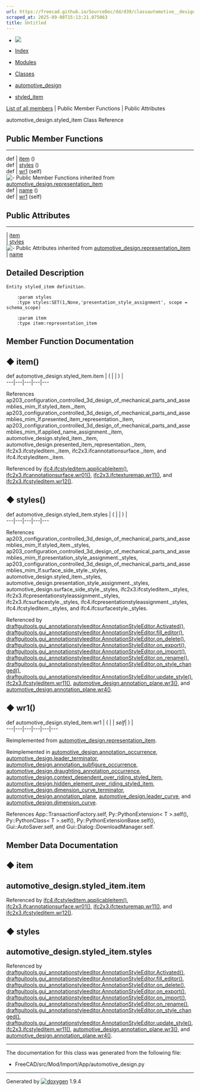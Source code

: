 ```yaml
---
url: https://freecad.github.io/SourceDoc/dd/d39/classautomotive__design_1_1styled__item.html
scraped_at: 2025-09-08T15:13:21.075063
title: Untitled
---
```


  * [ ![](https://www.freecad.org/svg/logo-freecad.svg) ](https://freecadweb.org "FreeCAD")
  * [Index](../../index.html "Index")
  * [Modules](../../modules.html "Modules list")
  * [Classes](../../annotated.html "Annotated list")

  * [automotive_design](../../d4/ddf/namespaceautomotive__design.html)
  * [styled_item](../../dd/d39/classautomotive__design_1_1styled__item.html)

[List of all members](../../dd/d28/classautomotive__design_1_1styled__item-members.html) | Public Member Functions | Public Attributes

automotive_design.styled_item Class Reference

##  Public Member Functions  
  
---  
def | [item](../../dd/d39/classautomotive__design_1_1styled__item.html#a1ca47f0662afee60e3d092187972d692) ()  
def | [styles](../../dd/d39/classautomotive__design_1_1styled__item.html#adddc1c1e338ae95a29f5e9525d5d24f7) ()  
def | [wr1](../../dd/d39/classautomotive__design_1_1styled__item.html#a150262e278f8248839d7cddb3ade3d26) (self)  
![-](../../closed.png) Public Member Functions inherited from
[automotive_design.representation_item](../../d3/d20/classautomotive__design_1_1representation__item.html)  
def | [name](../../d3/d20/classautomotive__design_1_1representation__item.html#a33b5812d92aa0d107b4fd4274c17b9d9) ()  
def | [wr1](../../d3/d20/classautomotive__design_1_1representation__item.html#af350c19fc5e5763d4991494a99d979ed) (self)  
  
##  Public Attributes  
  
---  
|
[item](../../dd/d39/classautomotive__design_1_1styled__item.html#aad87aa33fdbad670cc9dfcfdbe866d79)  
|
[styles](../../dd/d39/classautomotive__design_1_1styled__item.html#a715f59d8d13c21ae1a5c704b0dbdbebb)  
![-](../../closed.png) Public Attributes inherited from
[automotive_design.representation_item](../../d3/d20/classautomotive__design_1_1representation__item.html)  
|
[name](../../d3/d20/classautomotive__design_1_1representation__item.html#a3d48fe912053adaf5f187b606fa81c87)  
  
## Detailed Description

    
    
    Entity styled_item definition.
    
        :param styles
        :type styles:SET(1,None,'presentation_style_assignment', scope = schema_scope)
    
        :param item
        :type item:representation_item

## Member Function Documentation

## ◆ item()

def automotive_design.styled_item.item  | ( | | ) |   
---|---|---|---|---  
  
References
ap203_configuration_controlled_3d_design_of_mechanical_parts_and_assemblies_mim_lf.styled_item._item,
ap203_configuration_controlled_3d_design_of_mechanical_parts_and_assemblies_mim_lf.presented_item_representation._item,
ap203_configuration_controlled_3d_design_of_mechanical_parts_and_assemblies_mim_lf.applied_name_assignment._item,
automotive_design.styled_item._item,
automotive_design.presented_item_representation._item,
ifc2x3.ifcstyleditem._item, ifc2x3.ifcannotationsurface._item, and
ifc4.ifcstyleditem._item.

Referenced by
[ifc4.ifcstyleditem.applicableitem()](../../da/db5/classifc4_1_1ifcstyleditem.html#afec413ef4925a0303b2e0c64d84e197f),
[ifc2x3.ifcannotationsurface.wr01()](../../df/d68/classifc2x3_1_1ifcannotationsurface.html#aa6d5b4a9fe9a7e62c5b7c2e0b12743af),
[ifc2x3.ifctexturemap.wr11()](../../d9/d8d/classifc2x3_1_1ifctexturemap.html#a3c56daddbe67369ba327071ae2944d11),
and
[ifc2x3.ifcstyleditem.wr12()](../../d4/d21/classifc2x3_1_1ifcstyleditem.html#adc38774be3dfdfb65c5d857877be88be).

## ◆ styles()

def automotive_design.styled_item.styles  | ( | | ) |   
---|---|---|---|---  
  
References
ap203_configuration_controlled_3d_design_of_mechanical_parts_and_assemblies_mim_lf.styled_item._styles,
ap203_configuration_controlled_3d_design_of_mechanical_parts_and_assemblies_mim_lf.presentation_style_assignment._styles,
ap203_configuration_controlled_3d_design_of_mechanical_parts_and_assemblies_mim_lf.surface_side_style._styles,
automotive_design.styled_item._styles,
automotive_design.presentation_style_assignment._styles,
automotive_design.surface_side_style._styles, ifc2x3.ifcstyleditem._styles,
ifc2x3.ifcpresentationstyleassignment._styles, ifc2x3.ifcsurfacestyle._styles,
ifc4.ifcpresentationstyleassignment._styles, ifc4.ifcstyleditem._styles, and
ifc4.ifcsurfacestyle._styles.

Referenced by
[draftguitools.gui_annotationstyleeditor.AnnotationStyleEditor.Activated()](../../d6/d03/classdraftguitools_1_1gui__annotationstyleeditor_1_1AnnotationStyleEditor.html#ac7fe745faef8d402397cb0641e130965),
[draftguitools.gui_annotationstyleeditor.AnnotationStyleEditor.fill_editor()](../../d6/d03/classdraftguitools_1_1gui__annotationstyleeditor_1_1AnnotationStyleEditor.html#a82c7c22dfe901c7297d64f3a715ffc11),
[draftguitools.gui_annotationstyleeditor.AnnotationStyleEditor.on_delete()](../../d6/d03/classdraftguitools_1_1gui__annotationstyleeditor_1_1AnnotationStyleEditor.html#af3669f24c57e597f1625c82f67d0cdb2),
[draftguitools.gui_annotationstyleeditor.AnnotationStyleEditor.on_export()](../../d6/d03/classdraftguitools_1_1gui__annotationstyleeditor_1_1AnnotationStyleEditor.html#abeb21907d72e91df6fbfff1259c769a0),
[draftguitools.gui_annotationstyleeditor.AnnotationStyleEditor.on_import()](../../d6/d03/classdraftguitools_1_1gui__annotationstyleeditor_1_1AnnotationStyleEditor.html#aa4ea57c767b4f551ad3f7ba88fee61b8),
[draftguitools.gui_annotationstyleeditor.AnnotationStyleEditor.on_rename()](../../d6/d03/classdraftguitools_1_1gui__annotationstyleeditor_1_1AnnotationStyleEditor.html#a1c19fb58b4db3cb77344af3217075ea4),
[draftguitools.gui_annotationstyleeditor.AnnotationStyleEditor.on_style_changed()](../../d6/d03/classdraftguitools_1_1gui__annotationstyleeditor_1_1AnnotationStyleEditor.html#ac5183cb3d37565f9de75e2aa006e48e6),
[draftguitools.gui_annotationstyleeditor.AnnotationStyleEditor.update_style()](../../d6/d03/classdraftguitools_1_1gui__annotationstyleeditor_1_1AnnotationStyleEditor.html#a498ea0c29ad69561734096f882857154),
[ifc2x3.ifcstyleditem.wr11()](../../d4/d21/classifc2x3_1_1ifcstyleditem.html#acbf3a0ec75ea5e8ddd4efe38fd13683c),
[automotive_design.annotation_plane.wr3()](../../df/dcb/classautomotive__design_1_1annotation__plane.html#a8666f515b5da47a5476219736f39a010),
and
[automotive_design.annotation_plane.wr4()](../../df/dcb/classautomotive__design_1_1annotation__plane.html#a9c405c226390be9640e929de515a3e39).

## ◆ wr1()

def automotive_design.styled_item.wr1  | ( |  | _self_| ) |   
---|---|---|---|---|---  
  
Reimplemented from
[automotive_design.representation_item](../../d3/d20/classautomotive__design_1_1representation__item.html#af350c19fc5e5763d4991494a99d979ed).

Reimplemented in
[automotive_design.annotation_occurrence](../../d1/d82/classautomotive__design_1_1annotation__occurrence.html#a1d53f8edfd0b54fd137032bdf5e7a508),
[automotive_design.leader_terminator](../../d5/d4f/classautomotive__design_1_1leader__terminator.html#a1ca5e19116c0e49ef4914cd46ea8eab6),
[automotive_design.annotation_subfigure_occurrence](../../d2/df6/classautomotive__design_1_1annotation__subfigure__occurrence.html#a5a53a1426b232c9c8fe4aadfc19a7ae9),
[automotive_design.draughting_annotation_occurrence](../../d6/d4b/classautomotive__design_1_1draughting__annotation__occurrence.html#acbf44c99018ea6474afd704d0e25d07e),
[automotive_design.context_dependent_over_riding_styled_item](../../d7/d22/classautomotive__design_1_1context__dependent__over__riding__styled__item.html#a35512624313535625bdfa25941399755),
[automotive_design.hidden_element_over_riding_styled_item](../../da/d95/classautomotive__design_1_1hidden__element__over__riding__styled__item.html#ad2d609783c0ef43800f6255ed6844ddc),
[automotive_design.dimension_curve_terminator](../../d8/d02/classautomotive__design_1_1dimension__curve__terminator.html#a28f4e7e1479454418453a5641f038596),
[automotive_design.annotation_plane](../../df/dcb/classautomotive__design_1_1annotation__plane.html#ad19475f567f313205f1412f9e01e5c5f),
[automotive_design.leader_curve](../../dd/d24/classautomotive__design_1_1leader__curve.html#a2acb4f5befb39915f826f8bb5c0cef4a),
and
[automotive_design.dimension_curve](../../d1/d19/classautomotive__design_1_1dimension__curve.html#ab918ed2328a732795aee5421c50084c9).

References App::TransactionFactory.self, Py::PythonExtension< T >.self(),
Py::PythonClass< T >.self(), Py::PythonExtensionBase.self(),
Gui::AutoSaver.self, and Gui::Dialog::DownloadManager.self.

## Member Data Documentation

## ◆ item

automotive_design.styled_item.item  
---  
  
Referenced by
[ifc4.ifcstyleditem.applicableitem()](../../da/db5/classifc4_1_1ifcstyleditem.html#afec413ef4925a0303b2e0c64d84e197f),
[ifc2x3.ifcannotationsurface.wr01()](../../df/d68/classifc2x3_1_1ifcannotationsurface.html#aa6d5b4a9fe9a7e62c5b7c2e0b12743af),
[ifc2x3.ifctexturemap.wr11()](../../d9/d8d/classifc2x3_1_1ifctexturemap.html#a3c56daddbe67369ba327071ae2944d11),
and
[ifc2x3.ifcstyleditem.wr12()](../../d4/d21/classifc2x3_1_1ifcstyleditem.html#adc38774be3dfdfb65c5d857877be88be).

## ◆ styles

automotive_design.styled_item.styles  
---  
  
Referenced by
[draftguitools.gui_annotationstyleeditor.AnnotationStyleEditor.Activated()](../../d6/d03/classdraftguitools_1_1gui__annotationstyleeditor_1_1AnnotationStyleEditor.html#ac7fe745faef8d402397cb0641e130965),
[draftguitools.gui_annotationstyleeditor.AnnotationStyleEditor.fill_editor()](../../d6/d03/classdraftguitools_1_1gui__annotationstyleeditor_1_1AnnotationStyleEditor.html#a82c7c22dfe901c7297d64f3a715ffc11),
[draftguitools.gui_annotationstyleeditor.AnnotationStyleEditor.on_delete()](../../d6/d03/classdraftguitools_1_1gui__annotationstyleeditor_1_1AnnotationStyleEditor.html#af3669f24c57e597f1625c82f67d0cdb2),
[draftguitools.gui_annotationstyleeditor.AnnotationStyleEditor.on_export()](../../d6/d03/classdraftguitools_1_1gui__annotationstyleeditor_1_1AnnotationStyleEditor.html#abeb21907d72e91df6fbfff1259c769a0),
[draftguitools.gui_annotationstyleeditor.AnnotationStyleEditor.on_import()](../../d6/d03/classdraftguitools_1_1gui__annotationstyleeditor_1_1AnnotationStyleEditor.html#aa4ea57c767b4f551ad3f7ba88fee61b8),
[draftguitools.gui_annotationstyleeditor.AnnotationStyleEditor.on_rename()](../../d6/d03/classdraftguitools_1_1gui__annotationstyleeditor_1_1AnnotationStyleEditor.html#a1c19fb58b4db3cb77344af3217075ea4),
[draftguitools.gui_annotationstyleeditor.AnnotationStyleEditor.on_style_changed()](../../d6/d03/classdraftguitools_1_1gui__annotationstyleeditor_1_1AnnotationStyleEditor.html#ac5183cb3d37565f9de75e2aa006e48e6),
[draftguitools.gui_annotationstyleeditor.AnnotationStyleEditor.update_style()](../../d6/d03/classdraftguitools_1_1gui__annotationstyleeditor_1_1AnnotationStyleEditor.html#a498ea0c29ad69561734096f882857154),
[ifc2x3.ifcstyleditem.wr11()](../../d4/d21/classifc2x3_1_1ifcstyleditem.html#acbf3a0ec75ea5e8ddd4efe38fd13683c),
[automotive_design.annotation_plane.wr3()](../../df/dcb/classautomotive__design_1_1annotation__plane.html#a8666f515b5da47a5476219736f39a010),
and
[automotive_design.annotation_plane.wr4()](../../df/dcb/classautomotive__design_1_1annotation__plane.html#a9c405c226390be9640e929de515a3e39).

* * *

The documentation for this class was generated from the following file:

  * FreeCAD/src/Mod/Import/App/automotive_design.py

* * *

Generated by
[![doxygen](../../doxygen.svg)](https://www.doxygen.org/index.html) 1.9.4

